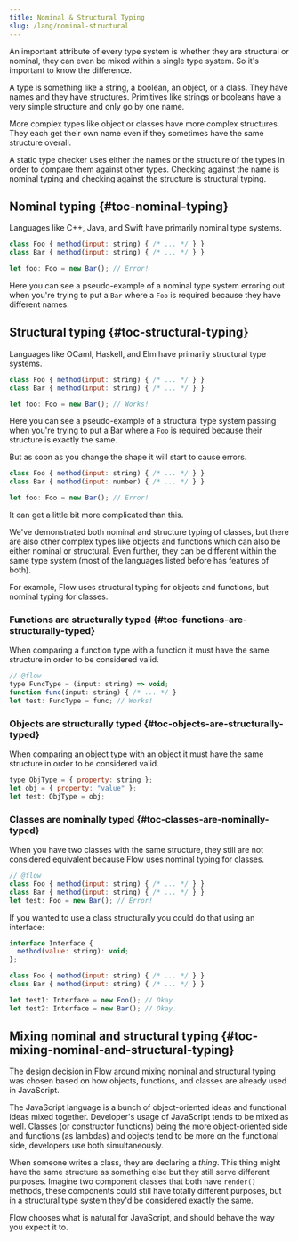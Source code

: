 ```yaml
---
title: Nominal & Structural Typing
slug: /lang/nominal-structural
---
```


An important attribute of every type system is whether they are structural or
nominal, they can even be mixed within a single type system. So it's important
to know the difference.

A type is something like a string, a boolean, an object, or a class. They have
names and they have structures. Primitives like strings or booleans have a very
simple structure and only go by one name.

More complex types like object or classes have more complex structures. They
each get their own name even if they sometimes have the same structure overall.

A static type checker uses either the names or the structure of the types in
order to compare them against other types. Checking against the name is nominal
typing and checking against the structure is structural typing.

## Nominal typing {#toc-nominal-typing}

Languages like C++, Java, and Swift have primarily nominal type systems.

```js
class Foo { method(input: string) { /* ... */ } }
class Bar { method(input: string) { /* ... */ } }

let foo: Foo = new Bar(); // Error!
```

Here you can see a pseudo-example of a nominal type system erroring out when
you're trying to put a `Bar` where a `Foo` is required because they have
different names.

## Structural typing {#toc-structural-typing}

Languages like OCaml, Haskell, and Elm have primarily structural type systems.

```js
class Foo { method(input: string) { /* ... */ } }
class Bar { method(input: string) { /* ... */ } }

let foo: Foo = new Bar(); // Works!
```

Here you can see a pseudo-example of a structural type system passing when
you're trying to put a Bar where a `Foo` is required because their structure is
exactly the same.

But as soon as you change the shape it will start to cause errors.

```js
class Foo { method(input: string) { /* ... */ } }
class Bar { method(input: number) { /* ... */ } }

let foo: Foo = new Bar(); // Error!
```

It can get a little bit more complicated than this.

We've demonstrated both nominal and structure typing of classes, but there are
also other complex types like objects and functions which can also be either
nominal or structural. Even further, they can be different within the same type
system (most of the languages listed before has features of both).

For example, Flow uses structural typing for objects and functions, but nominal
typing for classes.

### Functions are structurally typed {#toc-functions-are-structurally-typed}

When comparing a function type with a function it must have the same structure
in order to be considered valid.

```js flow-check
// @flow
type FuncType = (input: string) => void;
function func(input: string) { /* ... */ }
let test: FuncType = func; // Works!
```

### Objects are structurally typed {#toc-objects-are-structurally-typed}

When comparing an object type with an object it must have the same structure
in order to be considered valid.

```js flow-check
type ObjType = { property: string };
let obj = { property: "value" };
let test: ObjType = obj;
```

### Classes are nominally typed {#toc-classes-are-nominally-typed}

When you have two classes with the same structure, they still are not
considered equivalent because Flow uses nominal typing for classes.

```js flow-check
// @flow
class Foo { method(input: string) { /* ... */ } }
class Bar { method(input: string) { /* ... */ } }
let test: Foo = new Bar(); // Error!
```

If you wanted to use a class structurally you could do that using an interface:

```js flow-check
interface Interface {
  method(value: string): void;
};

class Foo { method(input: string) { /* ... */ } }
class Bar { method(input: string) { /* ... */ } }

let test1: Interface = new Foo(); // Okay.
let test2: Interface = new Bar(); // Okay.
```

## Mixing nominal and structural typing {#toc-mixing-nominal-and-structural-typing}

The design decision in Flow around mixing nominal and structural typing was
chosen based on how objects, functions, and classes are already used in
JavaScript.

The JavaScript language is a bunch of object-oriented ideas and functional
ideas mixed together. Developer's usage of JavaScript tends to be mixed as
well. Classes (or constructor functions) being the more object-oriented side
and functions (as lambdas) and objects tend to be more on the functional side,
developers use both simultaneously.

When someone writes a class, they are declaring a _thing_. This thing might
have the same structure as something else but they still serve different
purposes. Imagine two component classes that both have `render()` methods,
these components could still have totally different purposes, but in a
structural type system they'd be considered exactly the same.

Flow chooses what is natural for JavaScript, and should behave the way you
expect it to.
